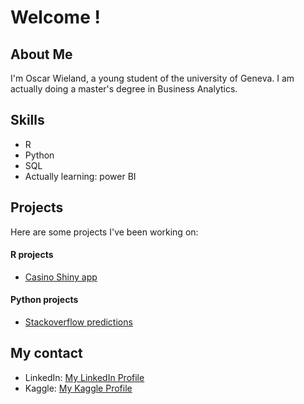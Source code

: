 # Welcome !

## About Me
I'm Oscar Wieland, a young student of the university of Geneva. I am actually doing a master's degree in Business Analytics. 

## Skills
- R
- Python
- SQL
- Actually learning: power BI

  
## Projects
Here are some projects I've been working on:

#### R projects
- [Casino Shiny app](https://github.com/SimoesBarbosaRicardo/Roulette-Lab)

#### Python projects
- [Stackoverflow predictions](https://github.com/oscarwieland/Machine-Learning-project)

## My contact
- LinkedIn: [My LinkedIn Profile](https://www.linkedin.com/in/oscar-wieland-a7b90b224/)
- Kaggle:  [My Kaggle Profile](https://www.kaggle.com/oscarwieland)

